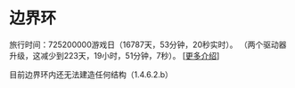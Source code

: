# 边界环
旅行时间：725200000游戏日（16787天，53分钟，20秒实时）。
（两个驱动器升级，这减少到223天，19小时，51分钟，7秒）。
[<a href="http://mspaintadventures.wikia.com/wiki/Furthest_Ring" target="blank">更多介绍</a>]

目前边界环内还无法建造任何结构（1.4.6.2.b）

